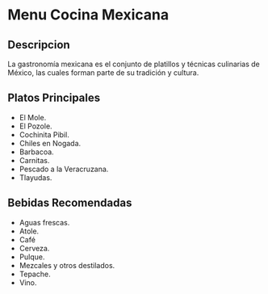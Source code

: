 # Menu Cocina Mexicana

## Descripcion
La gastronomía mexicana es el conjunto de platillos y técnicas culinarias de México, las cuales forman parte de su tradición y cultura.

## Platos Principales    
- El Mole.
- El Pozole.
- Cochinita Pibil.
- Chiles en Nogada.
- Barbacoa.
- Carnitas.
- Pescado a la Veracruzana.
- Tlayudas.

## Bebidas Recomendadas
- Aguas frescas.
- Atole.
- Café
- Cerveza.
- Pulque.
- Mezcales y otros destilados.
- Tepache.
- Vino.